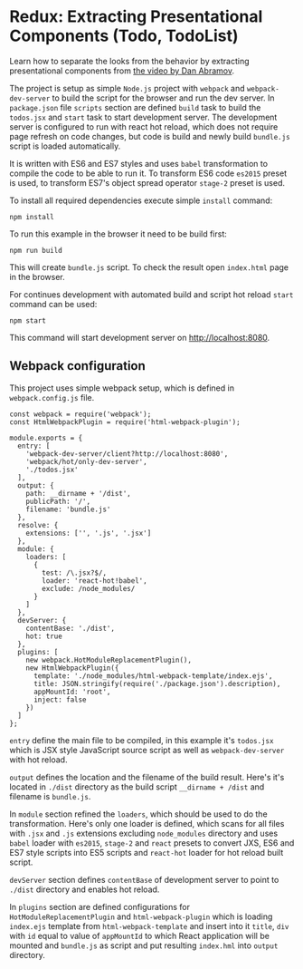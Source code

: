# Redux: Extracting Presentational Components (Todo, TodoList)
Learn how to separate the looks from the behavior by extracting presentational components from [the video by Dan Abramov](https://egghead.io/lessons/javascript-redux-extracting-presentational-components-todo-todolist).

The project is setup as simple `Node.js` project with `webpack` and `webpack-dev-server` to build the script for the browser and run the dev server. In `package.json` file `scripts` section are defined `build` task to build the `todos.jsx` and `start` task to start development server. The development server is configured to run with react hot reload, which does not require page refresh on code changes, but code is build and newly build `bundle.js` script is loaded automatically.

It is written with ES6 and ES7 styles and uses `babel` transformation to compile the code to be able to run it. To transform ES6 code `es2015` preset is used, to transform ES7's object spread operator `stage-2` preset is used.

To install all required dependencies execute simple `install` command:

	npm install
	
To run this example in the browser it need to be build first:
	
	npm run build

This will create `bundle.js` script. To check the result open `index.html` page in the browser. 

For continues development with automated build and script hot reload `start` command can be used:

	npm start

This command will start development server on [http://localhost:8080](http://localhost:8080).

## Webpack configuration
This project uses simple webpack setup, which is defined in `webpack.config.js` file.

	const webpack = require('webpack');
	const HtmlWebpackPlugin = require('html-webpack-plugin');

	module.exports = {
	  entry: [
	    'webpack-dev-server/client?http://localhost:8080',
	    'webpack/hot/only-dev-server',
	    './todos.jsx'
	  ],
	  output: {
	    path: __dirname + '/dist',
	    publicPath: '/',
	    filename: 'bundle.js'
	  },
	  resolve: {
	    extensions: ['', '.js', '.jsx']
	  },
	  module: {
	    loaders: [
	      {
	        test: /\.jsx?$/,
	        loader: 'react-hot!babel',
	        exclude: /node_modules/
	      }
	    ]
	  },
	  devServer: {
	    contentBase: './dist',
	    hot: true
	  },
	  plugins: [
	    new webpack.HotModuleReplacementPlugin(),
	    new HtmlWebpackPlugin({
	      template: './node_modules/html-webpack-template/index.ejs',
	      title: JSON.stringify(require('./package.json').description),
	      appMountId: 'root',
	      inject: false
	    })
	  ]
	};

`entry` define the main file to be compiled, in this example it's `todos.jsx` which is JSX style JavaScript source script as well as `webpack-dev-server` with hot reload.

`output` defines the location and the filename of the build result. Here's it's located in `./dist` directory as the build script `__dirname + /dist` and filename is `bundle.js`.

In `module` section refined the `loaders`, which should be used to do the transformation. Here's only one loader is defined, which scans for all files with `.jsx` and `.js` extensions excluding `node_modules` directory and uses `babel` loader with `es2015`, `stage-2` and `react` presets to convert JXS, ES6 and ES7 style scripts into ES5 scripts and `react-hot` loader for hot reload built script.

`devServer` section defines `contentBase` of development server to point to `./dist` directory and enables hot reload.

In `plugins` section are defined configurations for `HotModuleReplacementPlugin` and `html-webpack-plugin` which is loading `index.ejs` template from `html-webpack-template` and insert into it `title`, `div` with `id` equal to value of `appMountId` to which React application will be mounted and `bundle.js` as script and put resulting `index.hml` into `output` directory.